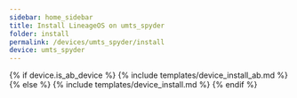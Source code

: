 ```yaml
---
sidebar: home_sidebar
title: Install LineageOS on umts_spyder
folder: install
permalink: /devices/umts_spyder/install
device: umts_spyder
---
```

{% if device.is_ab_device %}
{% include templates/device_install_ab.md %}
{% else %}
{% include templates/device_install.md %}
{% endif %}
